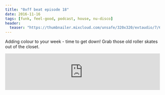 ```yaml
---
title: "0xff beat episode 18"
date: 2016-11-16
tags: [funk, feel-good, podcast, house, nu-disco]
header:
  teaser: "https://thumbnailer.mixcloud.com/unsafe/320x320/extaudio/7/6/6/5/d9c7-af8b-483d-a6d1-f4e98250cc35"
---
```


Adding colour to your week -  time to get down! Grab those old roller skates out of the closet.

<iframe width="100%" height="120" src="https://www.mixcloud.com/widget/iframe/?hide_cover=1&light=1&feed=%2F0xff-beat%2F0xff-beat-episode-18%2F" frameborder="0" ></iframe>
